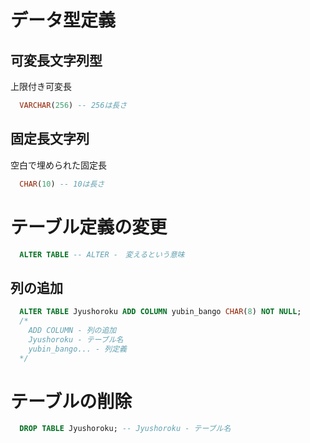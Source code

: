 # データ型定義

## 可変長文字列型

上限付き可変長

```sql
  VARCHAR(256) -- 256は長さ
```

## 固定長文字列

空白で埋められた固定長

```sql
  CHAR(10) -- 10は長さ
```

# テーブル定義の変更

```sql
  ALTER TABLE -- ALTER -　変えるという意味
```

## 列の追加

```sql
  ALTER TABLE Jyushoroku ADD COLUMN yubin_bango CHAR(8) NOT NULL;
  /*
    ADD COLUMN - 列の追加
    Jyushoroku - テーブル名
    yubin_bango... - 列定義
  */
```

# テーブルの削除

```sql
  DROP TABLE Jyushoroku; -- Jyushoroku - テーブル名
```
